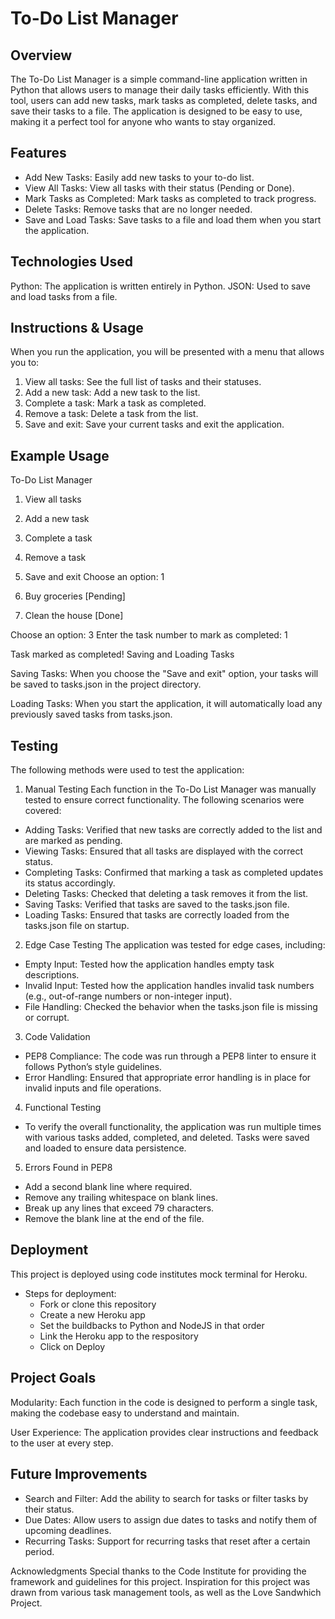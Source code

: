 # To-Do List Manager
## Overview
The To-Do List Manager is a simple command-line application written in Python that allows users to manage their daily tasks efficiently. With this tool, users can add new tasks, mark tasks as completed, delete tasks, and save their tasks to a file. The application is designed to be easy to use, making it a perfect tool for anyone who wants to stay organized.

## Features
- Add New Tasks: Easily add new tasks to your to-do list.
- View All Tasks: View all tasks with their status (Pending or Done).
- Mark Tasks as Completed: Mark tasks as completed to track progress.
- Delete Tasks: Remove tasks that are no longer needed.
- Save and Load Tasks: Save tasks to a file and load them when you start the application.

## Technologies Used
Python: The application is written entirely in Python.
JSON: Used to save and load tasks from a file.


## Instructions & Usage
When you run the application, you will be presented with a menu that allows you to:

1. View all tasks: See the full list of tasks and their statuses.
2. Add a new task: Add a new task to the list.
3. Complete a task: Mark a task as completed.
4. Remove a task: Delete a task from the list.
5. Save and exit: Save your current tasks and exit the application.

## Example Usage

To-Do List Manager
1. View all tasks
2. Add a new task
3. Complete a task
4. Remove a task
5. Save and exit
Choose an option: 1

1. Buy groceries [Pending]
2. Clean the house [Done]

Choose an option: 3
Enter the task number to mark as completed: 1

Task marked as completed!
Saving and Loading Tasks

Saving Tasks: When you choose the "Save and exit" option, your tasks will be saved to tasks.json in the project directory.

Loading Tasks: When you start the application, it will automatically load any previously saved tasks from tasks.json.

## Testing
The following methods were used to test the application:

1. Manual Testing
Each function in the To-Do List Manager was manually tested to ensure correct functionality. The following scenarios were covered:

- Adding Tasks: Verified that new tasks are correctly added to the list and are marked as pending.
- Viewing Tasks: Ensured that all tasks are displayed with the correct status.
- Completing Tasks: Confirmed that marking a task as completed updates its status accordingly.
- Deleting Tasks: Checked that deleting a task removes it from the list.
- Saving Tasks: Verified that tasks are saved to the tasks.json file.
- Loading Tasks: Ensured that tasks are correctly loaded from the tasks.json file on startup.

2. Edge Case Testing
The application was tested for edge cases, including:

- Empty Input: Tested how the application handles empty task descriptions.
- Invalid Input: Tested how the application handles invalid task numbers (e.g., out-of-range numbers or non-integer input).
- File Handling: Checked the behavior when the tasks.json file is missing or corrupt.

3. Code Validation
- PEP8 Compliance: The code was run through a PEP8 linter to ensure it follows Python’s style guidelines.
- Error Handling: Ensured that appropriate error handling is in place for invalid inputs and file operations.

4. Functional Testing
- To verify the overall functionality, the application was run multiple times with various tasks added, completed, and deleted. Tasks were saved and loaded to ensure data persistence.

5. Errors Found in PEP8
- Add a second blank line where required.
- Remove any trailing whitespace on blank lines.
- Break up any lines that exceed 79 characters.
- Remove the blank line at the end of the file.

## Deployment
This project is deployed using code institutes mock terminal for Heroku. 

- Steps for deployment:
  - Fork or clone this repository
  - Create a new Heroku app
  - Set the buildbacks to Python and NodeJS in that order
  - Link the Heroku app to the respository
  - Click on Deploy


## Project Goals
Modularity: Each function in the code is designed to perform a single task, making the codebase easy to understand and maintain.

User Experience: The application provides clear instructions and feedback to the user at every step.

## Future Improvements
- Search and Filter: Add the ability to search for tasks or filter tasks by their status.
- Due Dates: Allow users to assign due dates to tasks and notify them of upcoming deadlines.
- Recurring Tasks: Support for recurring tasks that reset after a certain period.

Acknowledgments
Special thanks to the Code Institute for providing the framework and guidelines for this project.
Inspiration for this project was drawn from various task management tools, as well as the Love Sandwhich Project.
